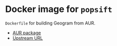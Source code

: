 # Docker image for `popsift`

`Dockerfile` for building Geogram from AUR.

- [AUR package](https://aur.archlinux.org/packages/popsift/)
- [Upstream URL](https://alicevision.org)
